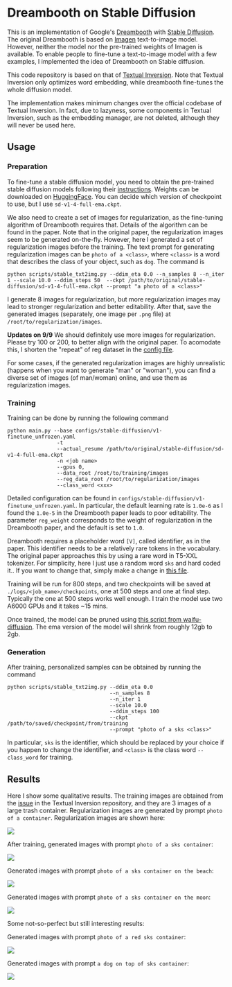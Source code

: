 # Dreambooth on Stable Diffusion

This is an implementation of Google's [Dreambooth](https://arxiv.org/abs/2208.12242) with [Stable Diffusion](https://github.com/CompVis/stable-diffusion). The original Dreambooth is based on [Imagen](https://imagen.research.google/) text-to-image model. However, neither the model nor the pre-trained weights of Imagen is available. To enable people to fine-tune a text-to-image model with a few examples, I implemented the idea of Dreambooth on Stable diffusion.

This code repository is based on that of [Textual Inversion](https://github.com/rinongal/textual_inversion). Note that Textual Inversion only optimizes word embedding, while dreambooth fine-tunes the whole diffusion model.

The implementation makes minimum changes over the official codebase of Textual Inversion. In fact, due to lazyness, some components in Textual Inversion, such as the embedding manager, are not deleted, although they will never be used here.

## Usage

### Preparation
To fine-tune a stable diffusion model, you need to obtain the pre-trained stable diffusion models following their [instructions](https://github.com/CompVis/stable-diffusion#stable-diffusion-v1). Weights can be downloaded on [HuggingFace](https://huggingface.co/CompVis). You can decide which version of checkpoint to use, but I use ```sd-v1-4-full-ema.ckpt```.

We also need to create a set of images for regularization, as the fine-tuning algorithm of Dreambooth requires that. Details of the algorithm can be found in the paper. Note that in the original paper, the regularization images seem to be generated on-the-fly. However, here I generated a set of regularization images before the training. The text prompt for generating regularization images can be ```photo of a <class>```, where ```<class>``` is a word that describes the class of your object, such as ```dog```. The command is

```
python scripts/stable_txt2img.py --ddim_eta 0.0 --n_samples 8 --n_iter 1 --scale 10.0 --ddim_steps 50  --ckpt /path/to/original/stable-diffusion/sd-v1-4-full-ema.ckpt --prompt "a photo of a <class>" 
```

I generate 8 images for regularization, but more regularization images may lead to stronger regularization and better editability. After that, save the generated images (separately, one image per ```.png``` file) at ```/root/to/regularization/images```.

**Updates on 9/9**
We should definitely use more images for regularization. Please try 100 or 200, to better align with the original paper. To acomodate this, I shorten the "repeat" of reg dataset in the [config file](https://github.com/XavierXiao/Dreambooth-Stable-Diffusion/blob/main/configs/stable-diffusion/v1-finetune_unfrozen.yaml#L96).

For some cases, if the generated regularization images are highly unrealistic (happens when you want to generate "man" or "woman"), you can find a diverse set of images (of man/woman) online, and use them as regularization images.

### Training
Training can be done by running the following command

```
python main.py --base configs/stable-diffusion/v1-finetune_unfrozen.yaml 
                -t 
                --actual_resume /path/to/original/stable-diffusion/sd-v1-4-full-ema.ckpt  
                -n <job name> 
                --gpus 0, 
                --data_root /root/to/training/images 
                --reg_data_root /root/to/regularization/images 
                --class_word <xxx>
```

Detailed configuration can be found in ```configs/stable-diffusion/v1-finetune_unfrozen.yaml```. In particular, the default learning rate is ```1.0e-6``` as I found the ```1.0e-5``` in the Dreambooth paper leads to poor editability. The parameter ```reg_weight``` corresponds to the weight of regularization in the Dreambooth paper, and the default is set to ```1.0```.

Dreambooth requires a placeholder word ```[V]```, called identifier, as in the paper. This identifier needs to be a relatively rare tokens in the vocabulary. The original paper approaches this by using a rare word in T5-XXL tokenizer. For simplicity, here I just use a random word ```sks``` and hard coded it.. If you want to change that, simply make a change in [this file](https://github.com/XavierXiao/Dreambooth-Stable-Diffusion/blob/main/ldm/data/personalized.py#L10).

Training will be run for 800 steps, and two checkpoints will be saved at ```./logs/<job_name>/checkpoints```, one at 500 steps and one at final step. Typically the one at 500 steps works well enough. I train the model use two A6000 GPUs and it takes ~15 mins.

Once trained, the model can be pruned using [this script from waifu-diffusion](https://github.com/harubaru/waifu-diffusion/blob/main/scripts/prune.py). The ema version of the model will shrink from roughly 12gb to 2gb.

### Generation
After training, personalized samples can be obtained by running the command

```
python scripts/stable_txt2img.py --ddim_eta 0.0 
                                 --n_samples 8 
                                 --n_iter 1 
                                 --scale 10.0 
                                 --ddim_steps 100  
                                 --ckpt /path/to/saved/checkpoint/from/training
                                 --prompt "photo of a sks <class>" 
```

In particular, ```sks``` is the identifier, which should be replaced by your choice if you happen to change the identifier, and ```<class>``` is the class word ```--class_word``` for training.

## Results
Here I show some qualitative results. The training images are obtained from the [issue](https://github.com/rinongal/textual_inversion/issues/8) in the Textual Inversion repository, and they are 3 images of a large trash container. Regularization images are generated by prompt ```photo of a container```. Regularization images are shown here:

![](assets/a-container-0038.jpg)

After training, generated images with prompt ```photo of a sks container```:

![](assets/photo-of-a-sks-container-0018.jpg)

Generated images with prompt ```photo of a sks container on the beach```:

![](assets/photo-of-a-sks-container-on-the-beach-0017.jpg)

Generated images with prompt ```photo of a sks container on the moon```:

![](assets/photo-of-a-sks-container-on-the-moon-0016.jpg)

Some not-so-perfect but still interesting results:

Generated images with prompt ```photo of a red sks container```:

![](assets/a-red-sks-container-0021.jpg)

Generated images with prompt ```a dog on top of sks container```:

![](assets/a-dog-on-top-of-sks-container-0023.jpg)

